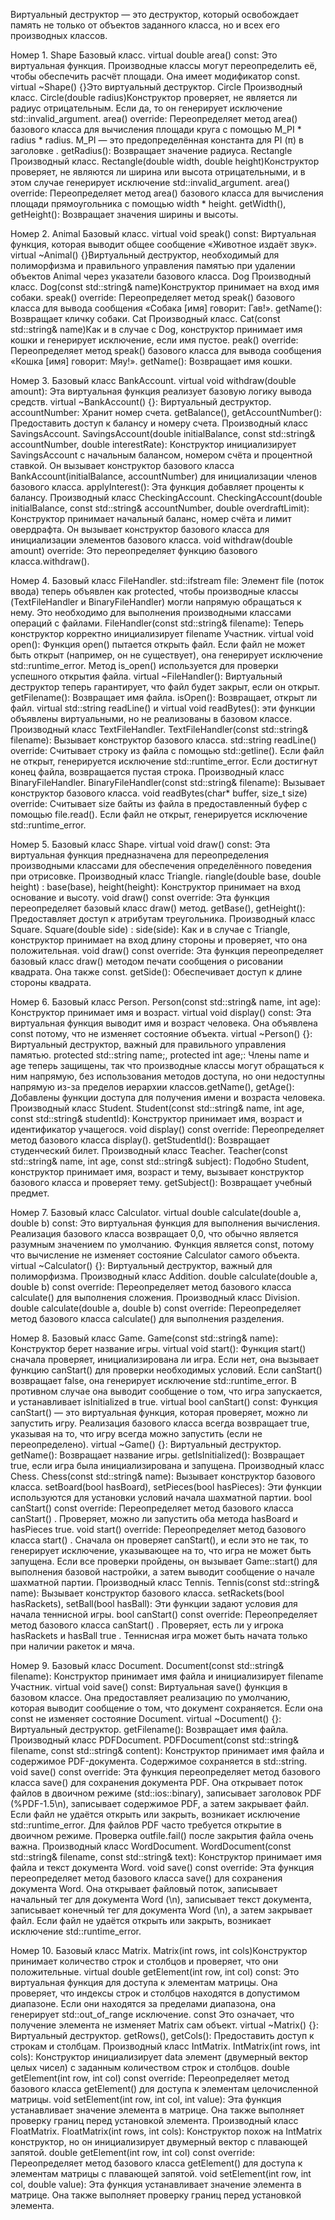 Виртуальный деструктор — это деструктор, который освобождает память не только от объектов заданного класса, но и всех его производных классов.


Номер 1.
Shape Базовый класс. virtual double area() const: Это виртуальная функция. Производные классы могут переопределить её, чтобы обеспечить расчёт площади. Она имеет модификатор const. virtual ~Shape() {}Это виртуальный деструктор.
Circle Производный класс. Circle(double radius)Конструктор проверяет, не является ли радиус отрицательным. Если да, то он генерирует исключение std::invalid_argument. area() override: Переопределяет метод area() базового класса для вычисления площади круга с помощью M_PI * radius * radius. M_PI — это предопределённая константа для PI (π) в заголовке <cmath>. getRadius(): Возвращает значение радиуса.
Rectangle Производный класс. Rectangle(double width, double height)Конструктор проверяет, не являются ли ширина или высота отрицательными, и в этом случае генерирует исключение std::invalid_argument. area() override: Переопределяет метод area() базового класса для вычисления площади прямоугольника с помощью width * height. getWidth(), getHeight(): Возвращает значения ширины и высоты.

Номер 2.
Animal Базовый класс. virtual void speak() const: Виртуальная функция, которая выводит общее сообщение «Животное издаёт звук». virtual ~Animal() {}Виртуальный деструктор, необходимый для полиморфизма и правильного управления памятью при удалении объектов Animal через указатели базового класса.
Dog Производный класс. Dog(const std::string& name)Конструктор принимает на вход имя собаки. speak() override: Переопределяет метод speak() базового класса для вывода сообщения «Собака [имя] говорит: Гав!». getName(): Возвращает кличку собаки.
Cat Производный класс. Cat(const std::string& name)Как и в случае с Dog, конструктор принимает имя кошки и генерирует исключение, если имя пустое. peak() override: Переопределяет метод speak() базового класса для вывода сообщения «Кошка [имя] говорит: Мяу!». getName(): Возвращает имя кошки.

Номер  3.
Базовый класс BankAccount. virtual void withdraw(double amount): Эта виртуальная функция реализует базовую логику вывода средств. virtual ~BankAccount() {}: Виртуальный деструктор. accountNumber: Хранит номер счета. getBalance(), getAccountNumber(): Предоставить доступ к балансу и номеру счета.
Производный класс SavingsAccount. SavingsAccount(double initialBalance, const std::string& accountNumber, double interestRate): Конструктор инициализирует SavingsAccount с начальным балансом, номером счёта и процентной ставкой. Он вызывает конструктор базового класса BankAccount(initialBalance, accountNumber) для инициализации членов базового класса. applyInterest(): Эта функция добавляет проценты к балансу.
Производный класс CheckingAccount. CheckingAccount(double initialBalance, const std::string& accountNumber, double overdraftLimit): Конструктор принимает начальный баланс, номер счёта и лимит овердрафта. Он вызывает конструктор базового класса для инициализации элементов базового класса. void withdraw(double amount) override: Это переопределяет функцию базового класса.withdraw(). 

Номер 4.
Базовый класс FileHandler. std::ifstream file: Элемент file (поток ввода) теперь объявлен как protected, чтобы производные классы (TextFileHandler и BinaryFileHandler) могли напрямую обращаться к нему. Это необходимо для выполнения производными классами операций с файлами. FileHandler(const std::string& filename): Теперь конструктор корректно инициализирует filename Участник. virtual void open(): Функция open() пытается открыть файл. Если файл не может быть открыт (например, он не существует), она генерирует исключение std::runtime_error. Метод is_open() используется для проверки успешного открытия файла. virtual ~FileHandler(): Виртуальный деструктор теперь гарантирует, что файл будет закрыт, если он открыт. getFilename(): Возвращает имя файла. isOpen(): Возвращает, открыт ли файл. virtual std::string readLine() и virtual void readBytes(): эти функции объявлены виртуальными, но не реализованы в базовом классе.
Производный класс TextFileHandler. TextFileHandler(const std::string& filename): Вызывает конструктор базового класса. std::string readLine() override: Считывает строку из файла с помощью std::getline(). Если файл не открыт, генерируется исключение std::runtime_error. Если достигнут конец файла, возвращается пустая строка. 
Производный класс BinaryFileHandler. BinaryFileHandler(const std::string& filename): Вызывает конструктор базового класса. void readBytes(char* buffer, size_t size) override: Считывает size байты из файла в предоставленный буфер с помощью file.read(). Если файл не открыт, генерируется исключение std::runtime_error. 

Номер 5.
Базовый класс Shape. virtual void draw() const: Эта виртуальная функция предназначена для переопределения производными классами для обеспечения определённого поведения при отрисовке.
Производный класс Triangle. riangle(double base, double height) : base(base), height(height): Конструктор принимает на вход основание и высоту. void draw() const override: Эта функция переопределяет базовый класс draw() метод. getBase(), getHeight(): Предоставляет доступ к атрибутам треугольника.
Производный класс Square. Square(double side) : side(side): Как и в случае с Triangle, конструктор принимает на вход длину стороны и проверяет, что она положительная. void draw() const override: Эта функция переопределяет базовый класс draw() методом печати сообщения о рисовании квадрата. Она также const. getSide(): Обеспечивает доступ к длине стороны квадрата.

Номер 6.
Базовый класс Person. Person(const std::string& name, int age): Конструктор принимает имя и возраст. virtual void display() const: Эта виртуальная функция выводит имя и возраст человека. Она объявлена const потому, что не изменяет состояние объекта. virtual ~Person() {}: Виртуальный деструктор, важный для правильного управления памятью. protected std::string name;, protected int age;: Члены name и age теперь защищены, так что производные классы могут обращаться к ним напрямую, без использования методов доступа, но они недоступны напрямую из-за пределов иерархии классов.getName(), getAge(): Добавлены функции доступа для получения имени и возраста человека.
Производный класс Student. Student(const std::string& name, int age, const std::string& studentId): Конструктор принимает имя, возраст и идентификатор учащегося. void display() const override: Переопределяет метод базового класса display(). getStudentId(): Возвращает студенческий билет.
Производный класс Teacher. Teacher(const std::string& name, int age, const std::string& subject): Подобно Student, конструктор принимает имя, возраст и тему, вызывает конструктор базового класса и проверяет тему. getSubject(): Возвращает учебный предмет.

Номер 7.
Базовый класс Calculator. virtual double calculate(double a, double b) const: Это виртуальная функция для выполнения вычисления. Реализация базового класса возвращает 0,0, что обычно является разумным значением по умолчанию. Функция является const, потому что вычисление не изменяет состояние Calculator самого объекта. virtual ~Calculator() {}: Виртуальный деструктор, важный для полиморфизма.
Производный класс Addition. double calculate(double a, double b) const override: Переопределяет метод базового класса calculate() для выполнения сложения.
Производный класс Division. double calculate(double a, double b) const override: Переопределяет метод базового класса calculate() для выполнения разделения.

Номер 8.
Базовый класс Game. Game(const std::string& name): Конструктор берет название игры. virtual void start(): Функция start() сначала проверяет, инициализирована ли игра. Если нет, она вызывает функцию canStart() для проверки необходимых условий. Если canStart() возвращает false, она генерирует исключение std::runtime_error. В противном случае она выводит сообщение о том, что игра запускается, и устанавливает isInitialized в true. virtual bool canStart() const: Функция canStart() — это виртуальная функция, которая проверяет, можно ли запустить игру. Реализация базового класса всегда возвращает true, указывая на то, что игру всегда можно запустить (если не переопределено). virtual ~Game() {}: Виртуальный деструктор. getName(): Возвращает название игры. getIsInitialized(): Возвращает true, если игра была инициализирована и запущена.
Производный класс Chess. Chess(const std::string& name): Вызывает конструктор базового класса. setBoard(bool hasBoard), setPieces(bool hasPieces): Эти функции используются для установки условий начала шахматной партии. bool canStart() const override: Переопределяет метод базового класса canStart() . Проверяет, можно ли запустить оба метода hasBoard и hasPieces true. void start() override: Переопределяет метод базового класса start() . Сначала он проверяет canStart(), и если это не так, то генерирует исключение, указывающее на то, что игра не может быть запущена. Если все проверки пройдены, он вызывает Game::start() для выполнения базовой настройки, а затем выводит сообщение о начале шахматной партии.
Производный класс Tennis. Tennis(const std::string& name): Вызывает конструктор базового класса. setRackets(bool hasRackets), setBall(bool hasBall): Эти функции задают условия для начала теннисной игры. bool canStart() const override: Переопределяет метод базового класса canStart() . Проверяет, есть ли у игрока hasRackets и hasBall true . Теннисная игра может быть начата только при наличии ракеток и мяча.

Номер 9.
Базовый класс Document. Document(const std::string& filename): Конструктор принимает имя файла и инициализирует filename Участник. virtual void save() const: Виртуальная save() функция в базовом классе. Она предоставляет реализацию по умолчанию, которая выводит сообщение о том, что документ сохраняется. Если она const не изменяет состояние Document. virtual ~Document() {}: Виртуальный деструктор. getFilename(): Возвращает имя файла.
Производный класс PDFDocument. PDFDocument(const std::string& filename, const std::string& content): Конструктор принимает имя файла и содержимое PDF-документа. Содержимое сохраняется в std::string. void save() const override: Эта функция переопределяет метод базового класса save() для сохранения документа PDF. Она открывает поток файлов в двоичном режиме (std::ios::binary), записывает заголовок PDF (%PDF-1.5\n), записывает содержимое PDF, а затем закрывает файл. Если файл не удаётся открыть или закрыть, возникает исключение std::runtime_error. Для файлов PDF часто требуется открытие в двоичном режиме. Проверка outfile.fail() после закрытия файла очень важна.
Производный класс WordDocument. WordDocument(const std::string& filename, const std::string& text): Конструктор принимает имя файла и текст документа Word. void save() const override: Эта функция переопределяет метод базового класса save() для сохранения документа Word. Она открывает файловый поток, записывает начальный тег для документа Word (<worddocument>\n), записывает текст документа, записывает конечный тег для документа Word (</worddocument>\n), а затем закрывает файл. Если файл не удаётся открыть или закрыть, возникает исключение std::runtime_error.

Номер 10.
Базовый класс Matrix. Matrix(int rows, int cols)Конструктор принимает количество строк и столбцов и проверяет, что они положительные. virtual double getElement(int row, int col) const: Это виртуальная функция для доступа к элементам матрицы. Она проверяет, что индексы строк и столбцов находятся в допустимом диапазоне. Если они находятся за пределами диапазона, она генерирует std::out_of_range исключение. const Это означает, что получение элемента не изменяет Matrix сам объект. virtual ~Matrix() {}: Виртуальный деструктор. getRows(), getCols(): Предоставить доступ к строкам и столбцам.
Производный класс IntMatrix. IntMatrix(int rows, int cols): Конструктор инициализирует data элемент (двумерный вектор целых чисел) с заданным количеством строк и столбцов. double getElement(int row, int col) const override: Переопределяет метод базового класса getElement() для доступа к элементам целочисленной матрицы. void setElement(int row, int col, int value): Эта функция устанавливает значение элемента в матрице. Она также выполняет проверку границ перед установкой элемента.
Производный класс FloatMatrix. FloatMatrix(int rows, int cols): Конструктор похож на IntMatrix конструктор, но он инициализирует двумерный вектор с плавающей запятой. double getElement(int row, int col) const override: Переопределяет метод базового класса getElement() для доступа к элементам матрицы с плавающей запятой. void setElement(int row, int col, double value): Эта функция устанавливает значение элемента в матрице. Она также выполняет проверку границ перед установкой элемента. 